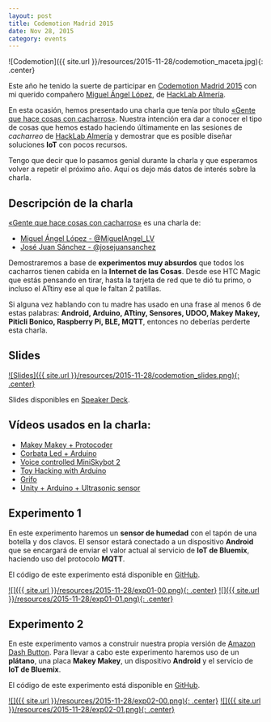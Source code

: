 ```yaml
---
layout: post
title: Codemotion Madrid 2015
date: Nov 28, 2015
category: events
---
```


![Codemotion]({{ site.url }}/resources/2015-11-28/codemotion_maceta.jpg){: .center}

Este año he tenido la suerte de participar en [Codemotion Madrid 2015][1] con mi querido compañero [Miguel Ángel López][2], de [HackLab Almería][3].

En esta ocasión, hemos presentado una charla que tenía por título [«Gente que hace cosas con cacharros»][4]. Nuestra intención era dar a conocer el tipo de cosas que hemos estado haciendo últimamente en las sesiones de *cacharreo* de [HackLab Almería][3] y demostrar que es posible diseñar soluciones **IoT** con pocos recursos.

Tengo que decir que lo pasamos genial durante la charla y que esperamos volver a repetir el próximo año. Aquí os dejo más datos de interés sobre la charla.

## Descripción de la charla

[«Gente que hace cosas con cacharros»][4] es una charla de:

* [Miguel Ángel López - @MiguelAngel_LV][2]
* [José Juan Sánchez - @josejuansanchez][5]

Demostraremos a base de **experimentos muy absurdos** que todos los cacharros tienen cabida en la **Internet de las Cosas**. Desde ese HTC Magic que estás pensando en tirar, hasta la tarjeta de red que te dió tu primo, o incluso el ATtiny ese al que le faltan 2 patillas.

Si alguna vez hablando con tu madre has usado en una frase al menos 6 de estas palabras: **Android, Arduino, ATtiny, Sensores, UDOO, Makey Makey, Piticli Bonico, Raspberry Pi, BLE, MQTT**, entonces no deberías perderte esta charla.

## Slides

[![Slides]({{ site.url }}/resources/2015-11-28/codemotion_slides.png){: .center}][6]  

Slides disponibles en [Speaker Deck][11].

## Vídeos usados en la charla: 
* [Makey Makey + Protocoder][7]
* [Corbata Led + Arduino][8]
* [Voice controlled MiniSkybot 2][9] 
* [Toy Hacking with Arduino][10] 
* [Grifo][11]
* [Unity + Arduino + Ultrasonic sensor][12]

## Experimento 1

En este experimento haremos un **sensor de humedad** con el tapón de una botella y dos clavos. El sensor estará conectado a un dispositivo **Android** que se encargará de enviar el valor actual al servicio de **IoT de Bluemix**, haciendo uso del protocolo **MQTT**.

El código de este experimento está disponible en [GitHub][13].

[![]({{ site.url }}/resources/2015-11-28/exp01-00.png){: .center}][13]
[![]({{ site.url }}/resources/2015-11-28/exp01-01.png){: .center}][13]

## Experimento 2

En este experimento vamos a construir nuestra propia versión de [Amazon Dash Button][14]. Para llevar a cabo este experimento haremos uso de un **plátano**, una placa **Makey Makey**, un dispositivo **Android** y el servicio de **IoT de Bluemix**.

El código de este experimento está disponible en [GitHub][13].

[![]({{ site.url }}/resources/2015-11-28/exp02-00.png){: .center}][13]
[![]({{ site.url }}/resources/2015-11-28/exp02-01.png){: .center}][13]


[1]: http://2015.codemotion.es
[2]: https://twitter.com/MiguelAngel_LV
[3]: http://hacklabalmeria.net
[4]: http://2015.codemotion.es/agenda.html#5699289732874240/43004009
[5]: https://twitter.com/josejuansanchez
[6]: https://speakerdeck.com/josejuansanchez/gente-que-hace-cosas-con-cacharros
[7]: https://www.youtube.com/watch?v=HVs_Mmu2jhY 
[8]: https://www.youtube.com/watch?v=-wGTGrFWI_0 
[9]: https://www.youtube.com/watch?v=tZbb-6FMFSw 
[10]: https://www.youtube.com/watch?v=YxQ4TBid01g 
[11]: https://vimeo.com/141407573 
[12]: https://www.youtube.com/watch?v=cMYkwnPLnLU
[13]: https://github.com/josejuansanchez/codemotion-2015
[14]: https://www.amazon.com/b/?node=10667898011&sort=date-desc-rank&lo=digital-text